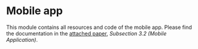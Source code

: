 # Mobile app

This module contains all resources and code of the mobile app. Please find the documentation in the [attached paper](../supporting_files/thesis.pdf), *Subsection 3.2 (Mobile Application)*.

